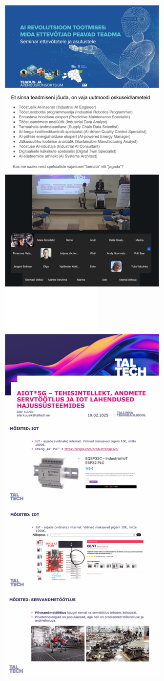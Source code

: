 ![](img/Screenshot%202025-02-19%20at%2010.39.43.png)![](img/Screenshot%202025-02-19%20at%2011.53.33.png)
![](img/Screenshot%202025-02-19%20at%2011.58.33.png)
![](img/Suured%20ettevõtted%20kasutavad%20tehisintellekti_est_rus.pdf)![](img/Screenshot%202025-02-19%20at%2011.59.26.png)![](img/Screenshot%202025-02-19%20at%2012.01.25.png)![](img/Screenshot%202025-02-19%20at%2012.01.56.png)![](img/Screenshot%202025-02-19%20at%2012.03.32.png)
